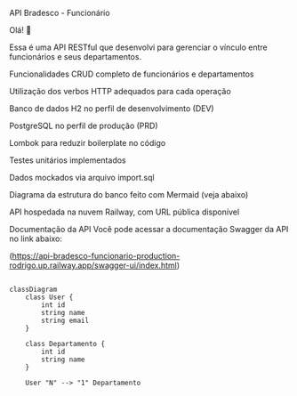 API Bradesco - Funcionário

Olá! 👋

Essa é uma API RESTful que desenvolvi para gerenciar o vínculo entre funcionários e seus departamentos.

Funcionalidades
CRUD completo de funcionários e departamentos

Utilização dos verbos HTTP adequados para cada operação

Banco de dados H2 no perfil de desenvolvimento (DEV)

PostgreSQL no perfil de produção (PRD)

Lombok para reduzir boilerplate no código

Testes unitários implementados

Dados mockados via arquivo import.sql

Diagrama da estrutura do banco feito com Mermaid (veja abaixo)

API hospedada na nuvem Railway, com URL pública disponível

Documentação da API
Você pode acessar a documentação Swagger da API no link abaixo:

(https://api-bradesco-funcionario-production-rodrigo.up.railway.app/swagger-ui/index.html)

```mermaid

classDiagram
    class User {
        int id
        string name
        string email
    }

    class Departamento {
        int id
        string name
    }

    User "N" --> "1" Departamento 

```
